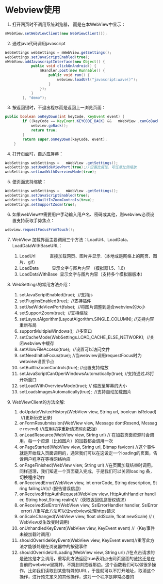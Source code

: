 # Webview使用
1. 打开网页时不调用系统浏览器， 而是在本WebView中显示：
```java
mWebView.setWebViewClient(new WebViewClient());
```

2. 通过java代码调用javascript
```java
WebSettings webSettings = mWebView.getSettings();
webSettings.setJavaScriptEnabled(true);
mWebView.addJavascriptInterface(new Object() {
            public void clickOnAndroid() {   
                mHandler.post(new Runnable() {
                    public void run() {
                        webview.loadUrl("javascript:wave()");
                    }
                });
            }
        }, "demo");
```

3. 按返回键时，不退出程序而是返回上一浏览页面：
```java
public boolean onKeyDown(int keyCode, KeyEvent event) {
        if ((keyCode == KeyEvent.KEYCODE_BACK) &&   mWebView .canGoBack()) {
            webview.goBack();
            return true;
        }
        return super.onKeyDown(keyCode, event);
    }
```

4. 打开页面时，自适应屏幕：
```java
WebSettings webSettings =   mWebView .getSettings();       
webSettings.setUseWideViewPort(true);//设置此属性，可任意比例缩放
webSettings.setLoadWithOverviewMode(true);
```

5. 便页面支持缩放：
```java
WebSettings webSettings =   mWebView .getSettings();       
webSettings.setJavaScriptEnabled(true);  
webSettings.setBuiltInZoomControls(true);
webSettings.setSupportZoom(true);
```

6. 如果webView中需要用户手动输入用户名、密码或其他，则webview必须设置支持获取手势焦点：
```java
webview.requestFocusFromTouch();
```

7. WebView 加载界面主要调用三个方法：LoadUrl、LoadData、LoadDataWithBaseURL：
   1. LoadUrl            直接加载网页、图片并显示.（本地或是网络上的网页、图片、gif）  
   2. LoadData           显示文字与图片内容 （模拟器1.5、1.6）  
   3. LoadDataWithBase  显示文字与图片内容（支持多个模拟器版本） 

8. WebSettings的常用方法介绍：
   1. setJavaScriptEnabled(true);  //支持js
   2. setPluginsEnabled(true);  //支持插件
   3. setUseWideViewPort(false);  //将图片调整到适合webview的大小
   4. setSupportZoom(true);  //支持缩放
   5. setLayoutAlgorithm(LayoutAlgorithm.SINGLE_COLUMN); //支持内容重新布局
   6. supportMultipleWindows();  //多窗口
   7. setCacheMode(WebSettings.LOAD_CACHE_ELSE_NETWORK);  //关闭webview中缓存
   8. setAllowFileAccess(true);  //设置可以访问文件
   9. setNeedInitialFocus(true); //当webview调用requestFocus时为webview设置节点
   10. setBuiltInZoomControls(true); //设置支持缩放
   11. setJavaScriptCanOpenWindowsAutomatically(true); //支持通过JS打开新窗口
   12. setLoadWithOverviewMode(true); // 缩放至屏幕的大小
   13. setLoadsImagesAutomatically(true);  //支持自动加载图片

9. WebViewClient的方法全解:
   1. doUpdateVisitedHistory(WebView view, String url, boolean isReload)  //(更新历史记录) 
   2. onFormResubmission(WebView view, Message dontResend, Message resend) //(应用程序重新请求网页数据) 
   3. onLoadResource(WebView view, String url) // 在加载页面资源时会调用，每一个资源（比如图片）的加载都会调用一次
   4. onPageStarted(WebView view, String url, Bitmap favicon) //这个事件就是开始载入页面调用的，通常我们可以在这设定一个loading的页面，告诉用户程序在等待网络响应
   5. onPageFinished(WebView view, String url) //在页面加载结束时调用。同样道理，我们知道一个页面载入完成，于是我们可以关闭loading 条，切换程序动作
   6. onReceivedError(WebView view, int errorCode, String description, String failingUrl)// (报告错误信息) 
   7. onReceivedHttpAuthRequest(WebView view, HttpAuthHandler handler, String host,String realm)//（获取返回信息授权请求） 
   8. onReceivedSslError(WebView view, SslErrorHandler handler, SslError error) //重写此方法可以让webview处理https请求
   9. onScaleChanged(WebView view, float oldScale, float newScale) // (WebView发生改变时调用) 
   10. onUnhandledKeyEvent(WebView view, KeyEvent event) //（Key事件未被加载时调用）
   11. shouldOverrideKeyEvent(WebView view, KeyEvent event)//重写此方法才能够处理在浏览器中的按键事件
   12. shouldOverrideUrlLoading(WebView view, String url) //在点击请求的是链接是才会调用，重写此方法返回true表明点击网页里面的链接还是在当前的webview里跳转，不跳到浏览器那边。这个函数我们可以做很多操作，比如我们读取到某些特殊的URL，于是就可以不打开地址，取消这个操作，进行预先定义的其他操作，这对一个程序是非常必要的